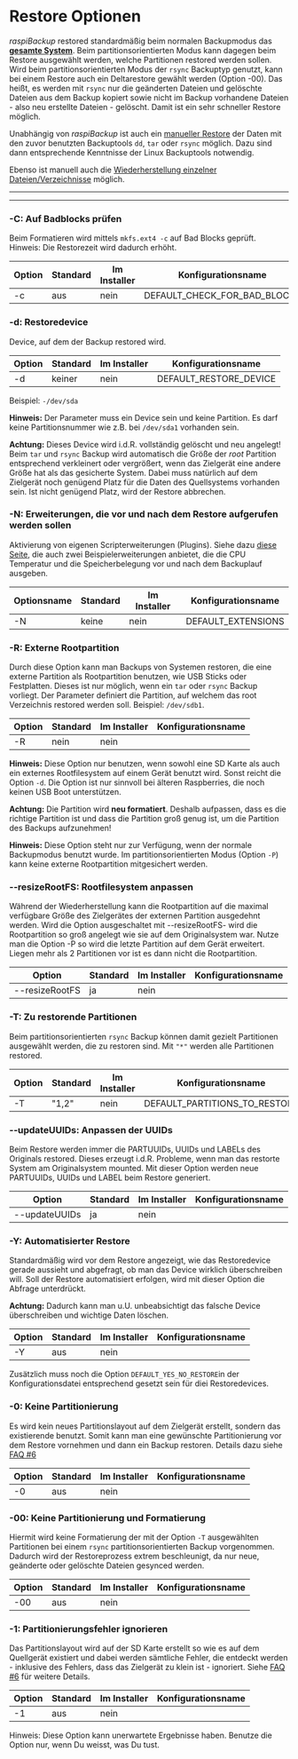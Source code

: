 # Restore Optionen

*raspiBackup* restored standardmäßig beim normalen Backupmodus das [**gesamte System**](restore-intro.md).
Beim partitionsorientierten Modus kann dagegen beim Restore ausgewählt werden,
welche Partitionen restored werden sollen. Wird beim partitionsorientierten Modus
der `rsync` Backuptyp genutzt, kann bei einem Restore auch ein Deltarestore gewählt werden (Option -00).
Das heißt, es werden mit `rsync` nur die geänderten Dateien und gelöschte Dateien aus dem Backup
kopiert sowie nicht im Backup vorhandene Dateien - also neu erstellte Dateien - gelöscht.
Damit ist ein sehr schneller Restore möglich.

Unabhängig von *raspiBackup* ist auch ein [manueller Restore](manual-restore.md)
der Daten mit den zuvor benutzten Backuptools `dd`, `tar` oder `rsync` möglich.
Dazu sind dann entsprechende Kenntnisse der Linux Backuptools notwendig.

Ebenso ist manuell auch die [Wiederherstellung einzelner Dateien/Verzeichnisse](how-to-retrieve-single-files-or-directories-from-the-backup.md) möglich.

------------------

<!-- toc -->

------------------

<div class="table-wrapper-for-options">

<a name="parm_C"></a>
### -C: Auf Badblocks prüfen

Beim Formatieren wird mittels `mkfs.ext4 -c` auf Bad Blocks geprüft.
Hinweis: Die Restorezeit wird dadurch erhöht.

| Option | Standard | Im Installer | Konfigurationsname |
|--------|----------|--------------|--------------------|
| -c     |   aus    |   nein       | DEFAULT_CHECK_FOR_BAD_BLOCKS |

<a name="parm_d"></a>
### -d: Restoredevice

Device, auf dem der Backup restored wird.

| Option | Standard | Im Installer | Konfigurationsname |
|--------|----------|--------------|--------------------|
| -d     |  keiner  |  nein        | DEFAULT_RESTORE_DEVICE |

Beispiel: `-/dev/sda`

**Hinweis:** Der Parameter muss ein Device sein und keine Partition. Es darf keine
Partitionsnummer wie z.B. bei `/dev/sda1` vorhanden sein.

**Achtung:** Dieses Device wird i.d.R. vollständig gelöscht und neu angelegt! Beim `tar` und
`rsync` Backup wird automatisch die Größe der *root* Partition entsprechend
verkleinert oder vergrößert, wenn das Zielgerät eine andere Größe
hat als das gesicherte System. Dabei muss natürlich auf dem Zielgerät noch genügend Platz für die
Daten des Quellsystems vorhanden sein. Ist nicht genügend Platz, wird der Restore abbrechen.

<a name="parm_N"></a>
### -N: Erweiterungen, die vor und nach dem Restore aufgerufen werden sollen

Aktivierung von eigenen Scripterweiterungen (Plugins). Siehe dazu [diese Seite](hooks-for-own-scripts.md),
die auch zwei Beispielerweiterungen anbietet, die die CPU Temperatur und die
Speicherbelegung vor und nach dem Backuplauf ausgeben.

| Optionsname | Standard | Im Installer | Konfigurationsname |
|-------------|----------|--------------|--------------------|
| -N | keine | nein | DEFAULT_EXTENSIONS |


<a name="parm_R"></a>
### -R: Externe Rootpartition

Durch diese Option kann man Backups von Systemen restoren, die eine externe
Partition als Rootpartition benutzen, wie USB Sticks oder Festplatten.
Dieses ist nur möglich, wenn ein `tar` oder `rsync` Backup vorliegt.
Der Parameter definiert die Partition, auf welchem das root Verzeichnis restored
werden soll.  Beispiel: `/dev/sdb1`.

| Option | Standard | Im Installer | Konfigurationsname |
|--------|----------|--------------|--------------------|
| -R     |  nein    |   nein       |                    |

**Hinweis:** Diese Option nur benutzen, wenn sowohl eine SD Karte als auch ein
externes Rootfilesystem auf einem Gerät benutzt wird. Sonst reicht die Option `-d`.
Die Option ist nur sinnvoll bei älteren Raspberries, die noch keinen USB Boot unterstützen.

**Achtung:** Die Partition wird **neu formatiert**. Deshalb aufpassen, dass es die
richtige Partition ist und dass die Partition groß genug ist, um die Partition
des Backups aufzunehmen!

**Hinweis:** Diese Option steht nur zur Verfügung, wenn der normale Backupmodus
benutzt wurde. Im partitionsorientierten Modus (Option `-P`) kann keine externe
Rootpartition mitgesichert werden.

<a name="parm_resizeRootFS"></a>
### --resizeRootFS: Rootfilesystem anpassen

Während der Wiederherstellung kann die Rootpartition auf die maximal verfügbare
Größe des Zielgerätes der externen Partition ausgedehnt werden. Wird die
Option ausgeschaltet mit --resizeRootFS- wird die Rootpartition so groß
angelegt wie sie auf dem Originalsystem war. Nutze man die Option -P so wird die letzte
Partition auf dem Gerät erweitert. Liegen mehr als 2 Partitionen vor ist es dann nicht die Rootpartition.

| Option | Standard | Im Installer | Konfigurationsname |
|--------|----------|--------------|--------------------|
| --resizeRootFS    |  ja          |   nein       |                    |

<a name="parm_T"></a>
### -T: Zu restorende Partitionen

Beim partitionsorientierten `rsync` Backup können damit
gezielt Partitionen ausgewählt werden, die zu restoren sind. Mit `"*"` werden
alle Partitionen restored.

| Option | Standard | Im Installer | Konfigurationsname |
|--------|----------|--------------|--------------------|
| -T     |   "1,2"  |   nein       | DEFAULT_PARTITIONS_TO_RESTORE |                   |

<a name="parm_updateUUIDs"></a>
### --updateUUIDs: Anpassen der UUIDs

Beim Restore werden immer die PARTUUIDs, UUIDs und LABELs
des Originals restored. Dieses erzeugt i.d.R. Probleme, wenn man das restorte
System am Originalsystem mounted. Mit dieser Option werden neue PARTUUIDs, UUIDs und LABEL beim
Restore generiert.

| Option | Standard | Im Installer | Konfigurationsname |
|--------|----------|--------------|--------------------|
| --updateUUIDs     |  ja    |  nein        |                    |

<a name="parm_Y"></a>
### -Y: Automatisierter Restore

Standardmäßig wird vor dem Restore angezeigt, wie das Restoredevice gerade
aussieht und abgefragt, ob man das Device wirklich überschreiben will. Soll der
Restore automatisiert erfolgen, wird mit dieser Option die Abfrage unterdrückt.

**Achtung:** Dadurch kann man u.U. unbeabsichtigt das falsche Device überschreiben
und wichtige Daten löschen.

| Option | Standard | Im Installer | Konfigurationsname |
|--------|----------|--------------|--------------------|
| -Y     |  aus     |   nein       |                    |

Zusätzlich muss noch die Option `DEFAULT_YES_NO_RESTORE`in der Konfigurationsdatei
entsprechend gesetzt sein für diei Restoredevices.

<a name="parm_0"></a>
### -0: Keine Partitionierung

Es wird kein neues Partitionslayout auf dem Zielgerät erstellt, sondern das
existierende benutzt. Somit kann man eine gewünschte Partitionierung vor dem Restore vornehmen
und dann ein Backup restoren. Details dazu siehe [FAQ #6](faq.md#faq6)

| Option | Standard | Im Installer | Konfigurationsname |
|--------|----------|--------------|--------------------|
| -0     |  aus     |       nein   |                    |

<a name="parm_00"></a>
### -00: Keine Partitionierung und Formatierung

Hiermit wird keine Formatierung der mit der Option `-T`
ausgewählten Partitionen bei einem `rsync` partitionsorientierten Backup
vorgenommen. Dadurch wird der Restoreprozess extrem beschleunigt, da nur neue,
geänderte oder gelöschte Dateien gesynced werden.

| Option | Standard | Im Installer | Konfigurationsname |
|--------|----------|--------------|--------------------|
| -00     |  aus    |   nein       |                    |

<a name="parm_1"></a>
### -1: Partitionierungsfehler ignorieren

Das Partitionslayout wird auf der SD Karte erstellt so wie es auf dem Quellgerät
existiert und dabei werden sämtliche Fehler, die entdeckt werden - inklusive des
Fehlers, dass das Zielgerät zu klein ist - ignoriert.  Siehe [FAQ #6](faq.md#faq6) für
weitere Details.

| Option | Standard | Im Installer | Konfigurationsname |
|--------|----------|--------------|--------------------|
| -1     |  aus     |    nein      |                    |

Hinweis: Diese Option kann unerwartete Ergebnisse haben.
Benutze die Option nur, wenn Du weisst, was Du tust.

</div>

[.status]: rst
